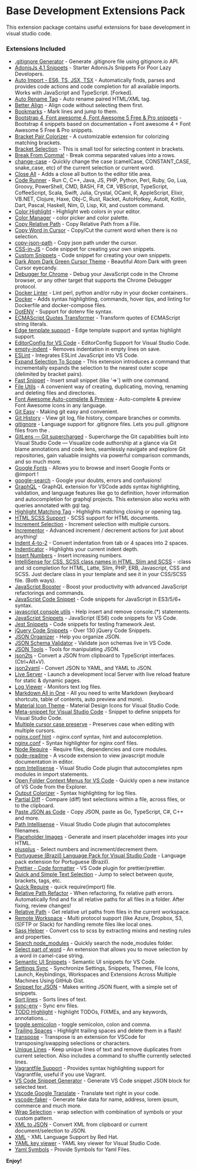 # Base Development Extensions Pack

This extension package contains useful extensions for base development in visual studio code.

### Extensions Included

- [.gitignore Generator](https://marketplace.visualstudio.com/items?itemName=piotrpalarz.vscode-gitignore-generator) - Generate .gitignore file using gitignore.io API.
- [AdonisJs 4.1 Snippets](https://marketplace.visualstudio.com/items?itemName=EmadFanaian.adonisjs-snippets) - Starter AdonisJs Snippets For Poor Lazy Developers.
- [Auto Import - ES6, TS, JSX, TSX](https://marketplace.visualstudio.com/items?itemName=NuclleaR.vscode-extension-auto-import) - Automatically finds, parses and provides code actions and code completion for all available imports. Works with JavaScript and TypeScript. [Forked].
- [Auto Rename Tag](https://marketplace.visualstudio.com/items?itemName=formulahendry.auto-rename-tag) - Auto rename paired HTML/XML tag.
- [Better Align](https://marketplace.visualstudio.com/items?itemName=wwm.better-align) - Align code without selecting them first.
- [Bookmarks](https://marketplace.visualstudio.com/items?itemName=alefragnani.Bookmarks) - Mark lines and jump to them.
- [Bootstrap 4, Font awesome 4, Font Awesome 5 Free & Pro snippets](https://marketplace.visualstudio.com/items?itemName=thekalinga.bootstrap4-vscode) - Bootstrap 4 snippets based on documentation + Font awesome 4 + Font Awesome 5 Free & Pro snippets.
- [Bracket Pair Colorizer](https://marketplace.visualstudio.com/items?itemName=CoenraadS.bracket-pair-colorizer) - A customizable extension for colorizing matching brackets.
- [Bracket Selection](https://marketplace.visualstudio.com/items?itemName=guosong.bracketselection) - This is small tool for selecting content in brackets.
- [Break From Comma!](https://marketplace.visualstudio.com/items?itemName=jzarzoso.break-from-comma) - Break comma separated values into a rows.
- [change-case](https://marketplace.visualstudio.com/items?itemName=wmaurer.change-case) - Quickly change the case (camelCase, CONSTANT_CASE, snake_case, etc) of the current selection or current word.
- [Close All](https://marketplace.visualstudio.com/items?itemName=benjpas.close-all) - Adds a close all button to the editor title area.
- [Code Runner](https://marketplace.visualstudio.com/items?itemName=formulahendry.code-runner) - Run C, C++, Java, JS, PHP, Python, Perl, Ruby, Go, Lua, Groovy, PowerShell, CMD, BASH, F#, C#, VBScript, TypeScript, CoffeeScript, Scala, Swift, Julia, Crystal, OCaml, R, AppleScript, Elixir, VB.NET, Clojure, Haxe, Obj-C, Rust, Racket, AutoHotkey, AutoIt, Kotlin, Dart, Pascal, Haskell, Nim, D, Lisp, Kit, and custom command.
- [Color Highlight](https://marketplace.visualstudio.com/items?itemName=naumovs.color-highlight) - Highlight web colors in your editor.
- [Color Manager](https://marketplace.visualstudio.com/items?itemName=RoyAction.color-manager) - color picker and color palette.
- [Copy Relative Path](https://marketplace.visualstudio.com/items?itemName=alexdima.copy-relative-path) - Copy Relative Path from a File.
- [Copy Word in Cursor](https://marketplace.visualstudio.com/items?itemName=alefragnani.copy-word) - Copy/Cut the current word when there is no selection.
- [copy-json-path](https://marketplace.visualstudio.com/items?itemName=nidu.copy-json-path) - Copy json path under the cursor.
- [CSS-in-JS](https://marketplace.visualstudio.com/items?itemName=paulmolluzzo.convert-css-in-js) - Code snippet for creating your own snippets.
- [Custom Snippets](https://marketplace.visualstudio.com/items?itemName=NgekNgok.vscode-custom-snippets) - Code snippet for creating your own snippets.
- [Dark Atom Dark Green Cursor Theme](https://marketplace.visualstudio.com/items?itemName=therealmarv.vscode-theme-dark-atom-dark-green-cursor) - Beautiful Atom Dark with green Cursor eyecandy.
- [Debugger for Chrome](https://marketplace.visualstudio.com/items?itemName=msjsdiag.debugger-for-chrome) - Debug your JavaScript code in the Chrome browser, or any other target that supports the Chrome Debugger protocol.
- [Docker Linter](https://marketplace.visualstudio.com/items?itemName=henriiik.docker-linter) - Lint perl, python and/or ruby in your docker containers..
- [Docker](https://marketplace.visualstudio.com/items?itemName=PeterJausovec.vscode-docker) - Adds syntax highlighting, commands, hover tips, and linting for Dockerfile and docker-compose files.
- [DotENV](https://marketplace.visualstudio.com/items?itemName=mikestead.dotenv) - Support for dotenv file syntax.
- [ECMAScript Quotes Transformer](https://marketplace.visualstudio.com/items?itemName=vilicvane.es-quotes) - Transform quotes of ECMAScript string literals.
- [Edge template support](https://marketplace.visualstudio.com/items?itemName=luongnd.edge) - Edge template support and syntax highlight support.
- [EditorConfig for VS Code](https://marketplace.visualstudio.com/items?itemName=EditorConfig.EditorConfig) - EditorConfig Support for Visual Studio Code.
- [empty-indent](https://marketplace.visualstudio.com/items?itemName=DmitryDorofeev.empty-indent) - Removes indentation in empty lines on save.
- [ESLint](https://marketplace.visualstudio.com/items?itemName=dbaeumer.vscode-eslint) - Integrates ESLint JavaScript into VS Code.
- [Expand Selection To Scope](https://marketplace.visualstudio.com/items?itemName=vittorioromeo.expand-selection-to-scope) - This extension introduces a command that incrementally expands the selection to the nearest outer scope (delimited by bracket pairs).
- [Fast Snippet](https://marketplace.visualstudio.com/items?itemName=giyyapan.fast-snippet) - Insert small snippet (like '=>') with one command.
- [File Utils](https://marketplace.visualstudio.com/items?itemName=sleistner.vscode-fileutils) - A convenient way of creating, duplicating, moving, renaming and deleting files and directories.
- [Font Awesome Auto-complete & Preview](https://marketplace.visualstudio.com/items?itemName=Janne252.fontawesome-autocomplete) - Auto-complete & preview Font Awesome icons in any language.
- [Git Easy](https://marketplace.visualstudio.com/items?itemName=bibhasdn.git-easy) - Making git easy and convenient.
- [Git History](https://marketplace.visualstudio.com/items?itemName=donjayamanne.githistory) - View git log, file history, compare branches or commits.
- [gitignore](https://marketplace.visualstudio.com/items?itemName=codezombiech.gitignore) - Language support for .gitignore files. Lets you pull .gitignore files from the .
- [GitLens — Git supercharged](https://marketplace.visualstudio.com/items?itemName=eamodio.gitlens) - Supercharge the Git capabilities built into Visual Studio Code — Visualize code authorship at a glance via Git blame annotations and code lens, seamlessly navigate and explore Git repositories, gain valuable insights via powerful comparison commands, and so much more.
- [Google Fonts](https://marketplace.visualstudio.com/items?itemName=lior-chamla.google-fonts) - Allows you to browse and insert Google Fonts <link> or @import !
- [google-search](https://marketplace.visualstudio.com/items?itemName=kameshkotwani.google-search) - Google your doubts, errors and confusions!
- [GraphQL](https://marketplace.visualstudio.com/items?itemName=Prisma.vscode-graphql) - GraphQL extension for VSCode adds syntax highlighting, validation, and language features like go to definition, hover information and autocompletion for graphql projects. This extension also works with queries annotated with gql tag.
- [Highlight Matching Tag](https://marketplace.visualstudio.com/items?itemName=vincaslt.highlight-matching-tag) - Highlights matching closing or opening tag.
- [HTML SCSS Support](https://marketplace.visualstudio.com/items?itemName=P-de-Jong.vscode-html-scss) - SCSS support for HTML documents.
- [Increment Selection](https://marketplace.visualstudio.com/items?itemName=albymor.increment-selection) - Increment selection with multiple cursors.
- [Incrementor](https://marketplace.visualstudio.com/items?itemName=nmsmith89.incrementor) - Advanced increment / decrement actions for just about anything!
- [Indent 4-to-2](https://marketplace.visualstudio.com/items?itemName=Compulim.indent4to2) - Convert indentation from tab or 4 spaces into 2 spaces.
- [Indenticator](https://marketplace.visualstudio.com/items?itemName=SirTori.indenticator) - Highlights your current indent depth.
- [Insert Numbers](https://marketplace.visualstudio.com/items?itemName=Asuka.insertnumbers) - Insert increasing numbers.
- [IntelliSense for CSS, SCSS class names in HTML, Slim and SCSS](https://marketplace.visualstudio.com/items?itemName=gencer.html-slim-scss-css-class-completion) - :class and :id completion for HTML, Latte, Slim, PHP, ERB, Javascript, CSS and SCSS. Just declare class in your template and see it in your CSS/SCSS file. (Both ways).
- [JavaScript Booster](https://marketplace.visualstudio.com/items?itemName=sburg.vscode-javascript-booster) - Boost your productivity with advanced JavaScript refactorings and commands.
- [JavaScript Code Snippet](https://marketplace.visualstudio.com/items?itemName=NicholasHsiang.vscode-javascript-snippet) - Code snippets for JavaScript in ES3/5/6+ syntax.
- [javascript console utils](https://marketplace.visualstudio.com/items?itemName=whtouche.vscode-js-console-utils) - Help insert and remove console.(\*) statements.
- [JavaScript Snippets](https://marketplace.visualstudio.com/items?itemName=nathanchapman.JavaScriptSnippets) - JavaScript (ES6) code snippets for VS Code.
- [Jest Snippets](https://marketplace.visualstudio.com/items?itemName=andys8.jest-snippets) - Code snippets for testing framework Jest.
- [jQuery Code Snippets](https://marketplace.visualstudio.com/items?itemName=donjayamanne.jquerysnippets) - Over 130 jQuery Code Snippets.
- [JSON Organizer](https://marketplace.visualstudio.com/items?itemName=rintoj.json-organizer) - Help you organize JSON.
- [JSON Schema Validator](https://marketplace.visualstudio.com/items?itemName=tberman.json-schema-validator) - Validate json schemas live in VS Code.
- [JSON Tools](https://marketplace.visualstudio.com/items?itemName=eriklynd.json-tools) - Tools for manipulating JSON.
- [json2ts](https://marketplace.visualstudio.com/items?itemName=GregorBiswanger.json2ts) - Convert a JSON from clipboard to TypeScript interfaces. (Ctrl+Alt+V).
- [json2yaml](https://marketplace.visualstudio.com/items?itemName=tuxtina.json2yaml) - Convert JSON to YAML, and YAML to JSON.
- [Live Server](https://marketplace.visualstudio.com/items?itemName=ritwickdey.LiveServer) - Launch a development local Server with live reload feature for static & dynamic pages.
- [Log Viewer](https://marketplace.visualstudio.com/items?itemName=berublan.vscode-log-viewer) - Monitors text log files.
- [Markdown All in One](https://marketplace.visualstudio.com/items?itemName=yzhang.markdown-all-in-one) - All you need to write Markdown (keyboard shortcuts, table of contents, auto preview and more).
- [Material Icon Theme](https://marketplace.visualstudio.com/items?itemName=PKief.material-icon-theme) - Material Design Icons for Visual Studio Code.
- [Meta-snippet for Visual Studio Code](https://marketplace.visualstudio.com/items?itemName=wmontalvo.vsc-meta-snippet) - Snippet to define snippets for Visual Studio Code.
- [Multiple cursor case preserve](https://marketplace.visualstudio.com/items?itemName=Cardinal90.multi-cursor-case-preserve) - Preserves case when editing with multiple cursors.
- [nginx.conf hint](https://marketplace.visualstudio.com/items?itemName=hangxingliu.vscode-nginx-conf-hint) - nginx.conf syntax, hint and autocompletion.
- [nginx.conf](https://marketplace.visualstudio.com/items?itemName=shanoor.vscode-nginx) - Syntax highlighter for nginx conf files.
- [Node Require](https://marketplace.visualstudio.com/items?itemName=tgreen7.vs-code-node-require) - Require files, dependencies and core modules.
- [node-readme](https://marketplace.visualstudio.com/items?itemName=bengreenier.vscode-node-readme) - A vscode extension to view javascript module documentation in editor.
- [npm Intellisense](https://marketplace.visualstudio.com/items?itemName=christian-kohler.npm-intellisense) - Visual Studio Code plugin that autocompletes npm modules in import statements.
- [Open Folder Context Menus for VS Code](https://marketplace.visualstudio.com/items?itemName=chrisdias.vscode-opennewinstance) - Quickly open a new instance of VS Code from the Explorer.
- [Output Colorizer](https://marketplace.visualstudio.com/items?itemName=IBM.output-colorizer) - Syntax highlighting for log files.
- [Partial Diff](https://marketplace.visualstudio.com/items?itemName=ryu1kn.partial-diff) - Compare (diff) text selections within a file, across files, or to the clipboard.
- [Paste JSON as Code](https://marketplace.visualstudio.com/items?itemName=quicktype.quicktype) - Copy JSON, paste as Go, TypeScript, C#, C++ and more.
- [Path Intellisense](https://marketplace.visualstudio.com/items?itemName=christian-kohler.path-intellisense) - Visual Studio Code plugin that autocompletes filenames.
- [Placeholder Images](https://marketplace.visualstudio.com/items?itemName=JakeWilson.vscode-placeholder-images) - Generate and insert placeholder images into your HTML.
- [plusplus](https://marketplace.visualstudio.com/items?itemName=ksmithut.plusplus) - Select numbers and increment/decrement them.
- [Portuguese (Brazil) Language Pack for Visual Studio Code](https://marketplace.visualstudio.com/items?itemName=MS-CEINTL.vscode-language-pack-pt-BR) - Language pack extension for Portuguese (Brazil).
- [Prettier - Code formatter](https://marketplace.visualstudio.com/items?itemName=esbenp.prettier-vscode) - VS Code plugin for prettier/prettier.
- [Quick and Simple Text Selection](https://marketplace.visualstudio.com/items?itemName=dbankier.vscode-quick-select) - Jump to select between quote, brackets, tags, etc.
- [Quick Require](https://marketplace.visualstudio.com/items?itemName=milkmidi.vs-code-quick-require) - quick require(import) file.
- [Relative Path Refactor](https://marketplace.visualstudio.com/items?itemName=jakob101.relativepathrefactor) - When refactoring, fix relative path errors. Automatically find and fix all relative paths for all files in a folder. After fixing, review changes!
- [Relative Path](https://marketplace.visualstudio.com/items?itemName=jakob101.RelativePath) - Get relative url paths from files in the current workspace.
- [Remote Workspace](https://marketplace.visualstudio.com/items?itemName=mkloubert.vscode-remote-workspace) - Multi protocol support (like Azure, Dropbox, S3, (S)FTP or Slack) for handling remote files like local ones.
- [Sass Helper](https://marketplace.visualstudio.com/items?itemName=ramyaraoa.sass-helper) - Convert css to scss by extracting mixins and nesting rules and properties.
- [Search node_modules](https://marketplace.visualstudio.com/items?itemName=jasonnutter.search-node-modules) - Quickly search the node_modules folder.
- [Select part of word](https://marketplace.visualstudio.com/items?itemName=mlewand.select-part-of-word) - An extension that allows you to move selection by a word in camel-case string.
- [Semantic UI Snippets](https://marketplace.visualstudio.com/items?itemName=4tron.semantic-ui-snippets) - Semantic UI snippets for VS Code.
- [Settings Sync](https://marketplace.visualstudio.com/items?itemName=Shan.code-settings-sync) - Synchronize Settings, Snippets, Themes, File Icons, Launch, Keybindings, Workspaces and Extensions Across Multiple Machines Using GitHub Gist.
- [Snippet for JSON](https://marketplace.visualstudio.com/items?itemName=wmontalvo.vsc-jsonsnippets) - Makes writing JSON fluent, with a simple set of snippets.
- [Sort lines](https://marketplace.visualstudio.com/items?itemName=Tyriar.sort-lines) - Sorts lines of text.
- [sync-env](https://marketplace.visualstudio.com/items?itemName=dongido.sync-env) - Sync env files.
- [TODO Highlight](https://marketplace.visualstudio.com/items?itemName=wayou.vscode-todo-highlight) - highlight TODOs, FIXMEs, and any keywords, annotations...
- [toggle semicolon](https://marketplace.visualstudio.com/items?itemName=awesomektvn.toggle-semicolon) - toggle semicolon, colon and comma.
- [Trailing Spaces](https://marketplace.visualstudio.com/items?itemName=shardulm94.trailing-spaces) - Highlight trailing spaces and delete them in a flash!
- [transpose](https://marketplace.visualstudio.com/items?itemName=v4run.transpose) - Transpose is an extension for VSCode for transposing/swapping selections or characters.
- [Unique Lines](https://marketplace.visualstudio.com/items?itemName=bibhasdn.unique-lines) - Keep unique lines of text and remove duplicates from current selection. Also includes a command to shuffle currently selected lines.
- [Vagrantfile Support](https://marketplace.visualstudio.com/items?itemName=marcostazi.VS-code-vagrantfile) - Provides syntax highlighting support for Vagrantfile, useful if you use Vagrant.
- [VS Code Snippet Generator](https://marketplace.visualstudio.com/items?itemName=dkultasev.vs-code-snippet-generator) - Generate VS Code snippet JSON block for selected text.
- [Vscode Google Translate](https://marketplace.visualstudio.com/items?itemName=funkyremi.vscode-google-translate) - Translate text right in your code.
- [vscode-faker](https://marketplace.visualstudio.com/items?itemName=deerawan.vscode-faker) - Generate fake data for name, address, lorem ipsum, commerce and much more.
- [Wrap Selection](https://marketplace.visualstudio.com/items?itemName=konstantin.wrapSelection) - wrap selection with combination of symbols or your custom pattern.
- [XML to JSON](https://marketplace.visualstudio.com/items?itemName=buianhthang.xml2json) - Convert XML from clipboard or current document/selection to JSON.
- [XML](https://marketplace.visualstudio.com/items?itemName=redhat.vscode-xml) - XML Language Support by Red Hat.
- [YAML key viewer](https://marketplace.visualstudio.com/items?itemName=cybai.yaml-key-viewer) - YAML key viewer for Visual Studio Code.
- [Yaml Symbols](https://marketplace.visualstudio.com/items?itemName=Cronos87.yaml-symbols) - Provide Symbols for Yaml Files.

**Enjoy!**
